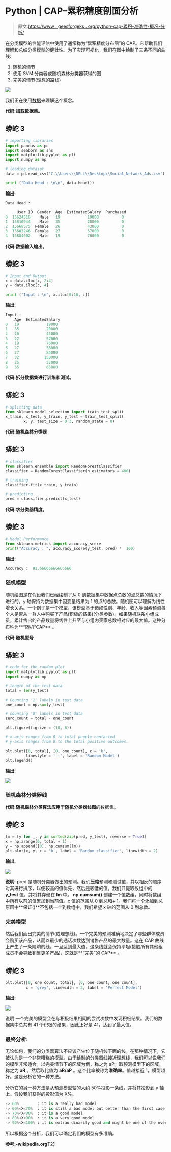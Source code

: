 # Python | CAP–累积精度剖面分析

> 原文:[https://www . geesforgeks . org/python-cap-累积-准确性-概况-分析/](https://www.geeksforgeeks.org/python-cap-cumulative-accuracy-profile-analysis/)

在分类模型的性能评估中使用了通常称为“累积精度分布图”的 CAP。它帮助我们理解和总结分类模型的健壮性。为了实现可视化，我们在图中绘制了三条不同的曲线:

1.  随机的情节
2.  使用 SVM 分类器或随机森林分类器获得的图
3.  完美的情节(理想的路线)

![](img/e923720ee905a29981db71c71c7e1bfd.png)

我们正在使用[数据](https://www.kaggle.com/rakeshrau/social-network-ads)来理解这个概念。

**代码:加载数据集。**

## 蟒蛇 3

```py
# importing libraries
import pandas as pd
import seaborn as sns
import matplotlib.pyplot as plt
import numpy as np

# loading dataset
data = pd.read_csv('C:\\Users\\DELL\\Desktop\\Social_Network_Ads.csv')

print ("Data Head : \n\n", data.head())
```

**输出:**

```py
Data Head : 

     User ID  Gender  Age  EstimatedSalary  Purchased
0  15624510    Male   19            19000          0
1  15810944    Male   35            20000          0
2  15668575  Female   26            43000          0
3  15603246  Female   27            57000          0
4  15804002    Male   19            76000          0
```

**代码:数据输入输出。**

## 蟒蛇 3

```py
# Input and Output
x = data.iloc[:, 2:4]
y = data.iloc[:, 4]

print ("Input : \n", x.iloc[0:10, :])
```

**输出:**

```py
Input : 
    Age  EstimatedSalary
0   19            19000
1   35            20000
2   26            43000
3   27            57000
4   19            76000
5   27            58000
6   27            84000
7   32           150000
8   25            33000
9   35            65000
```

**代码:拆分数据集进行训练和测试。**

## 蟒蛇 3

```py
# splitting data
from sklearn.model_selection import train_test_split
x_train, x_test, y_train, y_test = train_test_split(
        x, y, test_size = 0.3, random_state = 0)
```

**代码:随机森林分类器**

## 蟒蛇 3

```py
# classifier
from sklearn.ensemble import RandomForestClassifier
classifier = RandomForestClassifier(n_estimators = 400)

# training
classifier.fit(x_train, y_train)

# predicting
pred = classifier.predict(x_test)
```

**代码:求分类器精度。**

## 蟒蛇 3

```py
# Model Performance
from sklearn.metrics import accuracy_score
print("Accuracy : ", accuracy_score(y_test, pred) *  100)
```

**输出:**

```py
Accuracy :  91.66666666666666
```

### **随机模型**

随机绘图是在假设我们已经绘制了从 0 到数据集中数据点总数的点总数的情况下进行的。y 轴保持为数据集中因变量结果为 1 的点的总数。随机图可以理解为线性增长关系。一个例子是一个模型，该模型基于诸如性别、年龄、收入等因素预测每个人是否从一群人中购买了产品(积极的结果)(分类参数)。如果随机联系小组成员，累计售出的产品数量将线性上升至与小组内买家总数相对应的最大值。这种分布称为**“随机”CAP** 。

**代码:随机型号**

## 蟒蛇 3

```py
# code for the random plot
import matplotlib.pyplot as plt
import numpy as np

# length of the test data
total = len(y_test)

# Counting '1' labels in test data
one_count = np.sum(y_test)

# counting '0' labels in test data
zero_count = total - one_count

plt.figure(figsize = (10, 6))

# x-axis ranges from 0 to total people contacted
# y-axis ranges from 0 to the total positive outcomes.

plt.plot([0, total], [0, one_count], c = 'b',
         linestyle = '--', label = 'Random Model')
plt.legend()
```

**输出:**

![](img/4ab35cd0f91e68e7c24a6d6adc5bedef.png)

### **随机森林分类器线**

**代码:**随机森林分类算法应用于**随机分类器线图**的数据集。

## 蟒蛇 3

```py
lm = [y for _, y in sorted(zip(pred, y_test), reverse = True)]
x = np.arange(0, total + 1)
y = np.append([0], np.cumsum(lm))
plt.plot(x, y, c = 'b', label = 'Random classifier', linewidth = 2)
```

**输出:**

![](img/bd037638b372201589b612b4b236c21e.png)

**说明:** pred 是随机分类器做出的预测。我们**压缩**预测和测试值，并以相反的顺序对其进行排序，以便较高的值优先，然后是较低的值。我们只提取数组中的 **y_test** 值，并将其存储在 **lm** 中。 **np.cumsum()** 创建一个值数组，同时将数组中所有以前的值累加到当前值。x 值的范围从 0 到总和+ 1。我们将一个添加到总原因中**保证()**不包括一个到数组中，我们希望 x 轴的范围从 0 到总数。

### **完美模型**

然后我们画出完美的情节(或理想线)。一个完美的预测准确地决定了哪些群体成员会购买该产品，从而以最少的通话次数达到销售产品的最大数量。这在 CAP 曲线上产生了一条陡峭的线，一旦达到最大值，这条线就会保持平坦(接触所有其他组成员不会导致销售更多产品)，这就是**“完美”的 CAP** 。

## 蟒蛇 3

```py
plt.plot([0, one_count, total], [0, one_count, one_count],
         c = 'grey', linewidth = 2, label = 'Perfect Model')
```

**输出:**

![](img/1cc38a5227350a0bc22befe503d24ba6.png)

说明:一个完美的模型会在与积极结果相同的尝试次数中发现积极结果。我们的数据集中总共有 41 个积极的结果，因此正好是 41，达到了最大值。

### **最终分析:**

无论如何，我们的分类器算法不应该产生位于随机线下面的线。在那种情况下，它被认为是一个非常糟糕的模型。由于绘制的分类器线接近理想线，我们可以说我们的模型非常适合。以完美情节下的区域为例，称之为 aP。取预测模型下的区域，称之为 **aR** 。然后取比值为 **aR/aP** 。这个比率被称为**准确率**。值越接近 1，模型越好。这是分析它的一种方法。

分析它的另一种方法是从预测模型轴的大约 50%投影一条线，并将其投影到 y 轴上。假设我们获得的投影值为 X%。

```py
-> 60%        : it is a really bad model
-> 60%<X<70%  : it is still a bad model but better than the first case obviously
-> 70%<X<80%  : it is a good model
-> 80%<X<90%  : it is a very good model
-> 90%<X<100% : it is extraordinarily good and might be one of the overfitting cases.
```

所以根据这个分析，我们可以确定我们的模型有多准确。

**参考:-wikipedia.org**T2】